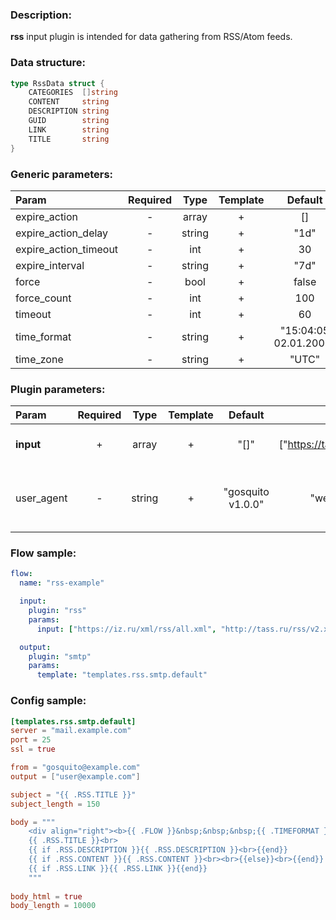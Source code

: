 ### Description:

**rss** input plugin is intended for data gathering from RSS/Atom feeds.

### Data structure:

```go
type RssData struct {
	CATEGORIES  []string
	CONTENT     string
	DESCRIPTION string
	GUID        string
	LINK        string
	TITLE       string
}
```

### Generic parameters:

| Param                 | Required |  Type  | Template |        Default        |
|:----------------------|:--------:|:------:|:--------:|:---------------------:|
| expire_action         |    -     | array  |    +     |          []           |
| expire_action_delay   |    -     | string |    +     |         "1d"          |
| expire_action_timeout |    -     |  int   |    +     |          30           |
| expire_interval       |    -     | string |    +     |         "7d"          |
| force                 |    -     |  bool  |    +     |         false         |
| force_count           |    -     |  int   |    +     |          100          |
| timeout               |    -     |  int   |    +     |          60           |
| time_format           |    -     | string |    +     | "15:04:05 02.01.2006" |
| time_zone             |    -     | string |    +     |         "UTC"         |


### Plugin parameters:

| Param      | Required |  Type  | Template |      Default      |            Example             | Description                        |
|:-----------|:--------:|:------:|:--------:|:-----------------:|:------------------------------:|:-----------------------------------|
| **input**  |    +     | array  |    +     |       "[]"        | ["https://tass.ru/rss/v2.xml"] | List of RSS/Atom feeds.            |
| user_agent |    -     | string |    +     | "gosquito v1.0.0" |         "webchela 1.0"         | Custom User-Agent for feed access. |


### Flow sample:

```yaml
flow:
  name: "rss-example"

  input:
    plugin: "rss"
    params:
      input: ["https://iz.ru/xml/rss/all.xml", "http://tass.ru/rss/v2.xml"]

  output:
    plugin: "smtp"
    params:
      template: "templates.rss.smtp.default"
```

### Config sample:

```toml
[templates.rss.smtp.default]
server = "mail.example.com"
port = 25
ssl = true

from = "gosquito@example.com"
output = ["user@example.com"]

subject = "{{ .RSS.TITLE }}"
subject_length = 150

body = """
    <div align="right"><b>{{ .FLOW }}&nbsp;&nbsp;&nbsp;{{ .TIMEFORMAT }}</b></div>
    {{ .RSS.TITLE }}<br>
    {{ if .RSS.DESCRIPTION }}{{ .RSS.DESCRIPTION }}<br>{{end}}
    {{ if .RSS.CONTENT }}{{ .RSS.CONTENT }}<br><br>{{else}}<br>{{end}}
    {{ if .RSS.LINK }}{{ .RSS.LINK }}{{end}}
    """
    
body_html = true
body_length = 10000
```


